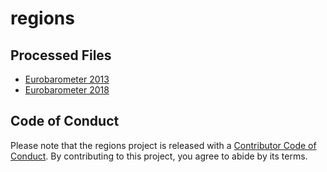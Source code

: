 
<!-- README.md is generated from README.Rmd. Please edit that file -->

# regions

<!-- badges: start -->

<!-- badges: end -->

## Processed Files

  - [Eurobarometer 2013](https://github.com/antaldaniel/coal/blob/master/Eurobarometer_13.md)
  - [Eurobarometer 2018](https://github.com/antaldaniel/coal/blob/master/Eurobarometer_18.md)

## Code of Conduct

Please note that the regions project is released with a [Contributor
Code of
Conduct](https://contributor-covenant.org/version/2/0/CODE_OF_CONDUCT.html).
By contributing to this project, you agree to abide by its terms.
